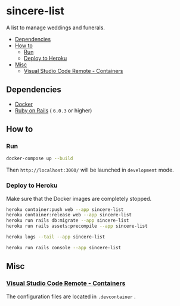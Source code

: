 # sincere-list

A list to manage weddings and funerals.

- [Dependencies](#dependencies)
- [How to](#how-to)
  - [Run](#run)
  - [Deploy to Heroku](#deploy-to-heroku)
- [Misc](#misc)
  - [Visual Studio Code Remote - Containers](#visual-studio-code-remote---containers)

## Dependencies

- [Docker](https://www.docker.com)
- [Ruby on Rails](https://rubyonrails.org) ( `6.0.3` or higher)

## How to

### Run

```sh
docker-compose up --build
```

Then `http://localhost:3000/` will be launched in `development` mode.

### Deploy to Heroku

Make sure that the Docker images are completely stopped.

```sh
heroku container:push web --app sincere-list
heroku container:release web --app sincere-list
heroku run rails db:migrate --app sincere-list
heroku run rails assets:precompile --app sincere-list
```

```sh
heroku logs --tail --app sincere-list
```

```sh
heroku run rails console --app sincere-list
```

## Misc

### [Visual Studio Code Remote - Containers](https://marketplace.visualstudio.com/items?itemName=ms-vscode-remote.remote-containers)

The configuration files are located in `.devcontainer` .
